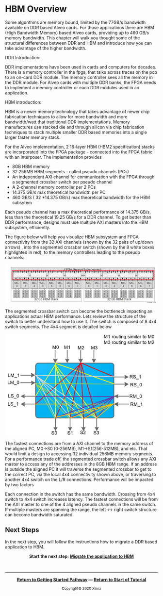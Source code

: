 # HBM Overview

Some algorithms are memory bound, limited by the 77GB/s bandwidth available on DDR based Alveo cards. For those applications there are  HBM (High Bandwidth Memory) based  Alveo cards, providing up to 460 GB/s memory bandwidth.  This chapter will walk you thought some of the structural differences between DDR and HBM and introduce how you can take advantage of the higher bandwidth.

DDR Introduction:

DDR implementations have been used in cards and computers for decades. There is a memory controller in the fpga, that talks across traces on the pcb to an on-card DDR module. The memory controller sees all the memory in the DDR module. For Alveo cards with multiple DDR banks, the FPGA needs to implement a memory controller or each DDR modules used in an application.



HBM introduction:

HBM is a newer memory technology that takes advantage of newer chip fabrication techniques to allow for more bandwidth and more bandwidth/watt that traditional DDR implementations. Memory manufactures use stacked die and through silicon via chip fabrication techniques to stack multiple smaller DDR based memories into a single larger faster memory stack. 



For the Alveo implementation, 2 16-layer HBM (HBM2 specification) stacks are incorporated into the FPGA package - connected into the FPGA fabric with an interposer. The implementation provides

-   8GB HBM memory
-   32 256MB HBM segments - called pseudo channels (PCs)
-   An independent AXI  channel for communication with the FPGA through a segmented crossbar switch per pseudo channel
-   A 2-channel memory controller per 2 PCs
-   14.375 GB/s max theoretical bandwidth per PC
-   460 GB/S ( 32 *14.375 GB/s) max theoretical bandwidth for the HBM subsytem  

Each pseudo channel has a max theoretical performance of 14.375 GB/s, less than the theoretical 19.25 GB/s for a DDR channel. To get better than DDR performance, designs must use multiple AXI masters into the HBM subsystem, efficiently. 

The figure below will help you visualize HBM subsystem and FPGA connectivity from the 32 AXI channels (shown by the 32 pairs of up/down arrows) , into the segmented crossbar switch  (shown by the 8 white boxes highlighted in red),  to the memory controllers leading to the pseudo channels:


![HBM Overview](./images/HBM_Overview.png)

The segmented crossbar switch can become the bottleneck impacting an applications actual HBM performance. Lets review the structure of the switch to better understand how to use it. The switch is composed of  8 4x4 switch segments.  The 4x4 segment is detailed below




![HBM 4x4 Switch](./images/hbm_4x4_switch.png)

The fastest connections are from a AXI channel to the memory address of the aligned PC, M0→S0 (0-256MB), M1->S1(256-512MB), and etc. That would limit a design to accessing 32 individual 256MB memory segments. For a performance trade off, the segmented crossbar switch allows any AXI master to access any of the addresses in the 8GB HBM range. If an address is outside the aligned PC it will traverse the segmented crossbar to get to the correct PC, via the local 4x4 connectivity shown above, or traversing to another 4x4 switch on the L/R connections.  Performance will be impacted by two factors

Each connection in the switch has the same bandwidth.
Crossing from 4x4 switch to 4x4 switch increases latency.
 The fastest connections will be from the AXI master to one of the 4 aligned pseudo channels in the same switch.  If multiple masters are spanning the range, the left ↔ right switch structure can become  bandwidth saturated. 



## Next Steps


In the next step, you will follow the instructions how to migrate a DDR based application to HBM. 


<p align="center"><b>
Start the next step: <a href="./Migrate_the_Application.md"> Migrate the application to HBM</a>
</b></p>
</br>
<hr/>
<p align="center"><b><a href="/docs/vitis-getting-started/README.md">Return to Getting Started Pathway</a> — <a href="docs/README.md">Return to Start of Tutorial</a></b></p>

<p align="center"><sup>Copyright&copy; 2020 Xilinx</sup></p>





